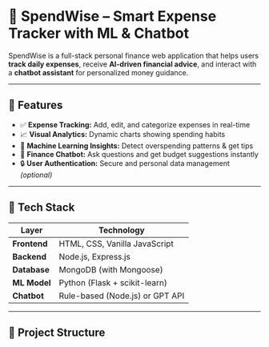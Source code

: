 # 💸 SpendWise – Smart Expense Tracker with ML & Chatbot

SpendWise is a full-stack personal finance web application that helps users **track daily expenses**, receive **AI-driven financial advice**, and interact with a **chatbot assistant** for personalized money guidance.

---

## 🌟 Features

- ✅ **Expense Tracking:** Add, edit, and categorize expenses in real-time
- 📈 **Visual Analytics:** Dynamic charts showing spending habits
- 🧠 **Machine Learning Insights:** Detect overspending patterns & get tips
- 💬 **Finance Chatbot:** Ask questions and get budget suggestions instantly
- 🔒 **User Authentication:** Secure and personal data management _(optional)_

---

## 🧰 Tech Stack

| Layer        | Technology                      |
| ------------ | ------------------------------- |
| **Frontend** | HTML, CSS, Vanilla JavaScript   |
| **Backend**  | Node.js, Express.js             |
| **Database** | MongoDB (with Mongoose)         |
| **ML Model** | Python (Flask + scikit-learn)   |
| **Chatbot**  | Rule-based (Node.js) or GPT API |

---

## 📁 Project Structure
